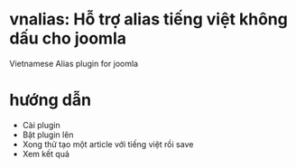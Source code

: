 # vnalias: Hỗ trợ alias tiếng việt không dấu cho joomla
Vietnamese Alias plugin for joomla

# hướng dẫn
- Cài plugin
- Bật plugin lên
- Xong thử tạo một article với tiếng việt rồi save
- Xem kết quả
